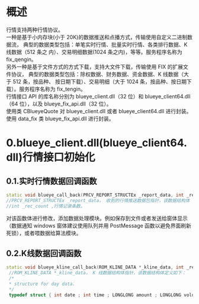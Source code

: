 # 概述
行情支持两种行情协议。  
一种是基于小内存块(小于 20K)的数据推送和点播方式，传输使用自定义二进制数据流， 典型的数据类型包括：单笔实时行情、批量实时行情、各类排行数据、K 线数据（512 条之 内）、交易明细数据(1024 条之内)，等等。服务程序名称为 fix_qengin。  
另外一种是基于文件方式的方式下载，支持大文件下载，传输使用 FIX 的扩展文件协议， 典型的数据类型包括：除权数据、财务数据、资金数据、K 线数据（大于 512 条，按品种、 按日期下载）、交易明细（大于 1024 条，按品种、按日期下载）。服务程序名称为 fix_tengin。    
行情接口 API 的库名称分别为 blueye_client.dll（32 位）和 blueye_client64.dll（64 位），以及 blueye_fix_api.dll（32 位）。    
使用类 CBlueyeQuote 对 blueye_client.dll 或者 blueye_client64.dll 进行封装。    
使用 data_fix 类 blueye_fix_api.dll 进行封装。
# 0.blueye_client.dll(blueye_client64.dll)行情接口初始化
## 0.1.实时行情数据回调函数
 ```cpp
 static void blueye_call_back(PRCV_REPORT_STRUCTEx _report_data, int _rec_count); 
 //PRCV_REPORT_STRUCTEx _report_data， 收到的行情推送数据包指针，该数据结构体 详见附录。
 //int _rec_count ,行情记录条数。
```
对该函数体进行修改，添加数据处理模块。例如保存到文件或者发送给窗体显示（数据通知 windows 窗体建议使用队列并用 PostMessage 函数以避免界面刷新死锁），或者喂数据给算法模块。
## 0.2.K线数据回调函数
```cpp
static void blueye_kline_call_back(ROM_KLINE_DATA *_kline_data, int _rec_count); 
 //ROM_KLINE_DATA *_kline_data， K 线数据结构体指针，该数据结构体定义如下： 
 /* 
 * structure for day data. 
 */
 typedef struct { int date ; int time ; LONGLONG amount ; LONGLONG volume ; int openprice ; int closeprice ; int highprice ; int lowprice ; }ROM_KLINE_DATA; int _rec_count ,K 线数据记录条数。
```
